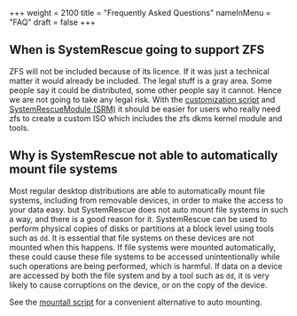 +++
weight = 2100
title = "Frequently Asked Questions"
nameInMenu = "FAQ"
draft = false
+++

## When is SystemRescue going to support ZFS
ZFS will not be included because of its licence. If it was just a technical matter
it would already be included. The legal stuff is a gray area. Some people say it could
be distributed, some other people say it cannot. Hence we are not going to take any
legal risk. With the [customization script](/scripts/sysrescue-customize/) and 
[SystemRescueModule (SRM)](/Modules/) it should be easier for users who really need
zfs to create a custom ISO which includes the zfs dkms kernel module and tools.

## Why is SystemRescue not able to automatically mount file systems
Most regular desktop distributions are able to automatically mount file systems,
including from removable devices, in order to make the access to your data easy.
but SystemRescue does not auto mount file systems in such a way, and there is a
good reason for it. SystemRescue can be used to perform physical copies of disks
or partitions at a block level using tools such as `dd`. It is essential that
file systems on these devices are not mounted when this happens. If file systems
were mounted automatically, these could cause these file systems to be accessed
unintentionally while such operations are being performed, which is harmful.
If data on a device are accessed by both the file system and by a tool such as `dd`,
it is very likely to cause corruptions on the device, or on the copy of the device.

See the [mountall script](/scripts/mountall/) for a convenient alternative to auto
mounting.
